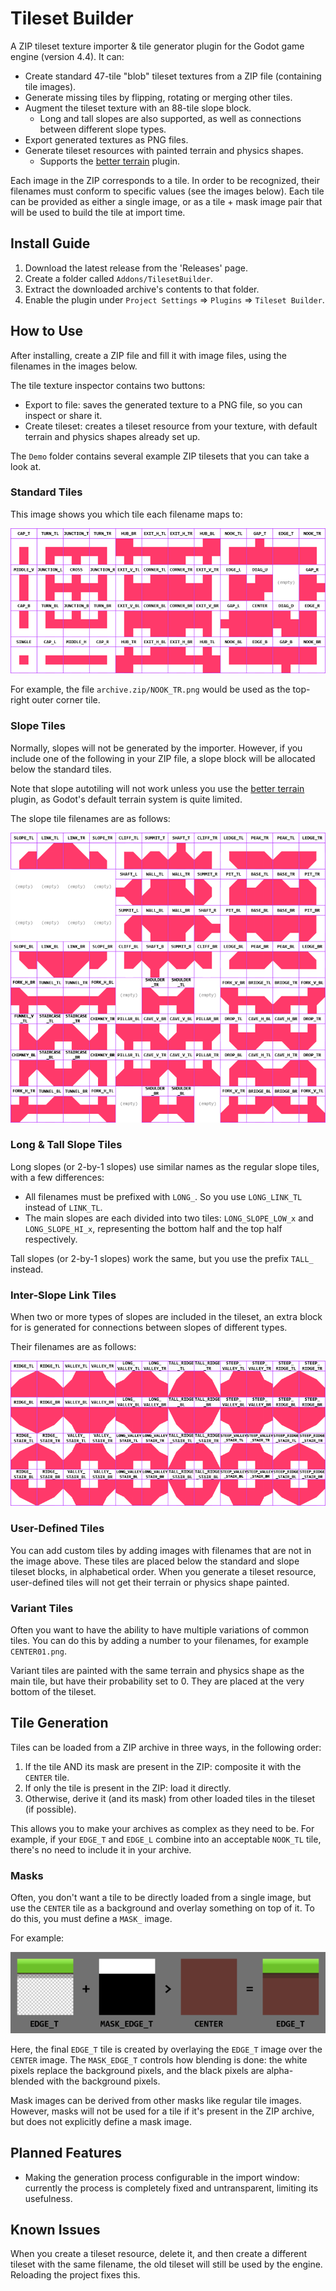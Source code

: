 # Tileset Builder
A ZIP tileset texture importer & tile generator plugin for the Godot game engine (version 4.4). It can:
- Create standard 47-tile "blob" tileset textures from a ZIP file (containing tile images).
- Generate missing tiles by flipping, rotating or merging other tiles.
- Augment the tileset texture with an 88-tile slope block.
  - Long and tall slopes are also supported, as well as connections between different slope types.
- Export generated textures as PNG files.
- Generate tileset resources with painted terrain and physics shapes.
  - Supports the [better terrain](https://github.com/Portponky/better-terrain) plugin.

Each image in the ZIP corresponds to a tile. In order to be recognized, their filenames must conform to specific values (see the images below). Each tile can be provided as either a single image, or as a tile + mask image pair that will be used to build the tile at import time.

## Install Guide
1. Download the latest release from the 'Releases' page.
2. Create a folder called `Addons/TilesetBuilder`.
3. Extract the downloaded archive's contents to that folder.
4. Enable the plugin under `Project Settings` => `Plugins` => `Tileset Builder`.

## How to Use
After installing, create a ZIP file and fill it with image files, using the filenames in the images below.

The tile texture inspector contains two buttons:
- Export to file: saves the generated texture to a PNG file, so you can inspect or share it.
- Create tileset: creates a tileset resource from your texture, with default terrain and physics shapes already set up.

The `Demo` folder contains several example ZIP tilesets that you can take a look at.

### Standard Tiles
This image shows you which tile each filename maps to:

![The tiles of a 47-tile blob tileset, and their identifiers.](TilesetReference.png)

For example, the file `archive.zip/NOOK_TR.png` would be used as the top-right outer corner tile.

### Slope Tiles
Normally, slopes will not be generated by the importer. However, if you include one of the following in your ZIP file, a slope block will be allocated below the standard tiles.

Note that slope autotiling will not work unless you use the [better terrain](https://github.com/Portponky/better-terrain) plugin, as Godot's default terrain system is quite limited.

The slope tile filenames are as follows:

![The slope tiles and their identifiers.](SlopeReference.png)

### Long & Tall Slope Tiles
Long slopes (or 2-by-1 slopes) use similar names as the regular slope tiles, with a few differences:
- All filenames must be prefixed with `LONG_`. So you use `LONG_LINK_TL` instead of `LINK_TL`.
- The main slopes are each divided into two tiles: `LONG_SLOPE_LOW_x` and `LONG_SLOPE_HI_x`, representing the bottom half and the top half respectively.

Tall slopes (or 2-by-1 slopes) work the same, but you use the prefix `TALL_` instead.

### Inter-Slope Link Tiles
When two or more types of slopes are included in the tileset, an extra block for is generated for connections between slopes of different types.

Their filenames are as follows:

![The inter-slope link tiles and their identifiers.](LinkMixReference.png)

### User-Defined Tiles
You can add custom tiles by adding images with filenames that are not in the image above. These tiles are placed below the standard and slope tileset blocks, in alphabetical order. When you generate a tileset resource, user-defined tiles will not get their terrain or physics shape painted.

### Variant Tiles
Often you want to have the ability to have multiple variations of common tiles. You can do this by adding a number to your filenames, for example `CENTER01.png`.

Variant tiles are painted with the same terrain and physics shape as the main tile, but have their probability set to 0. They are placed at the very bottom of the tileset.

## Tile Generation
Tiles can be loaded from a ZIP archive in three ways, in the following order:
1. If the tile AND its mask are present in the ZIP: composite it with the `CENTER` tile.
2. If only the tile is present in the ZIP: load it directly.
3. Otherwise, derive it (and its mask) from other loaded tiles in the tileset (if possible).

This allows you to make your archives as complex as they need to be. For example, if your `EDGE_T` and `EDGE_L` combine into an acceptable `NOOK_TL` tile, there's no need to include it in your archive.

### Masks
Often, you don't want a tile to be directly loaded from a single image, but use the `CENTER` tile as a background and overlay something on top of it. To do this, you must define a `MASK_` image.

For example:

![The slope tiles and their identifiers.](Compositing.png)

Here, the final `EDGE_T` tile is created by overlaying the `EDGE_T` image over the `CENTER` image. The `MASK_EDGE_T` controls how blending is done: the white pixels replace the background pixels, and the black pixels are alpha-blended with the background pixels.

Mask images can be derived from other masks like regular tile images. However, masks will not be used for a tile if it's present in the ZIP archive, but does not explicitly define a mask image.

## Planned Features
- Making the generation process configurable in the import window: currently the process is completely fixed and untransparent, limiting its usefulness.

## Known Issues
When you create a tileset resource, delete it, and then create a different tileset with the same filename, the old tileset will still be used by the engine. Reloading the project fixes this.
